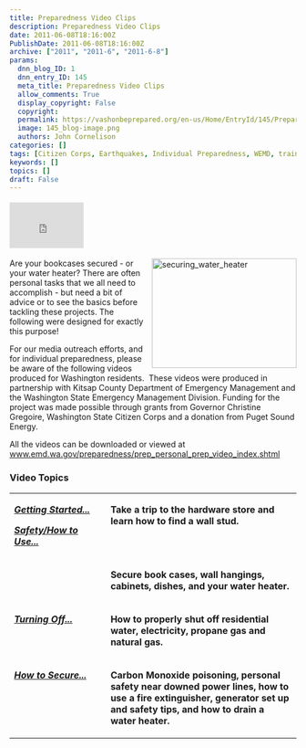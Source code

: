 ```yaml
---
title: Preparedness Video Clips
description: Preparedness Video Clips
date: 2011-06-08T18:16:00Z
PublishDate: 2011-06-08T18:16:00Z
archive: ["2011", "2011-6", "2011-6-8"]
params:
  dnn_blog_ID: 1
  dnn_entry_ID: 145
  meta_title: Preparedness Video Clips
  allow_comments: True
  display_copyright: False
  copyright:
  permalink: https://vashonbeprepared.org/en-us/Home/EntryId/145/Preparedness-Video-Clips
  image: 145_blog-image.png
  authors: John Cornelison
categories: []
tags: [Citizen Corps, Earthquakes, Individual Preparedness, WEMD, training]
keywords: []
topics: []
draft: False
---
```


<div class="wlWriterHeaderFooter" style="padding-bottom: 4px; margin: 0px; padding-left: 0px; padding-right: 0px; float: none; padding-top: 4px"><iframe src="http://www.facebook.com/widgets/like.php?href=http://vashoneoc.org/Blogs/VashonPreparedness/tabid/164/EntryId/145/Preparedness-Video-Clips.aspx" frameborder="0" scrolling="no" style="border-bottom: medium none; border-left: medium none; width: 130px; height: 80px; border-top: medium none; border-right: medium none"></iframe></div>
<p><a href="./images/145/Windows-Live-Writer-Preparedness-Video-Clips_9BAC-securing_water_heater_2.jpg"><img title="securing_water_heater" border="0" alt="securing_water_heater" align="right" width="254" height="192" style="background-image: none; border-bottom: 0px; border-left: 0px; margin: 0px 0px 5px 5px; padding-left: 0px; padding-right: 0px; display: inline; float: right; border-top: 0px; border-right: 0px; padding-top: 0px" src="./images/145/Windows-Live-Writer-Preparedness-Video-Clips_9BAC-securing_water_heater_thumb.jpg" /></a></p>
<p>Are your bookcases secured - or your water heater?&#160;There are often personal tasks that we all need to accomplish - but need a bit of advice or to see the basics before tackling these projects. The following were designed for exactly this purpose!</p>
<p>For our media outreach efforts, and for individual preparedness, please be aware of the following videos produced for Washington residents.&#160; These videos were produced in partnership with Kitsap County Department of Emergency Management and the Washington State Emergency Management Division. Funding for the project was made possible through grants from Governor Christine Gregoire, Washington State Citizen Corps and a donation from Puget Sound Energy.&#160;</p>
<p>All the videos can be downloaded or viewed at <a title="http://www.emd.wa.gov/preparedness/prep_personal_prep_video_index.shtml" href="http://www.emd.wa.gov/preparedness/prep_personal_prep_video_index.shtml">www.emd.wa.gov/preparedness/prep_personal_prep_video_index.shtml</a></p>
<h3>Video Topics</h3>
<table border="0" cellspacing="0" cellpadding="2" width="686">
    <tbody>
        <tr>
            <td valign="top" width="200">
            <p><strong><a href="http://www.emd.wa.gov/preparedness/#GettingStarted"><em>Getting Started...</em></a></strong></p>
            <p><strong><a href="http://www.emd.wa.gov/preparedness/#Safety"><em>Safety/How to Use...</em></a></strong></p>
            </td>
            <td valign="top" width="484">
            <p><strong>Take a trip to the hardware store and learn how to find a wall stud.</strong></p>
            </td>
        </tr>
        <tr>
            <td valign="top" width="200">&#160;</td>
            <td valign="top" width="484">
            <p><strong>Secure book cases, wall hangings, cabinets, dishes, and your water heater.</strong></p>
            </td>
        </tr>
        <tr>
            <td valign="top" width="200">
            <p><strong><a href="http://www.emd.wa.gov/preparedness/#TurningOff"><em>Turning Off...</em></a></strong></p>
            </td>
            <td valign="top" width="484">
            <p><strong>How to properly shut off residential water, electricity, propane gas and natural gas.</strong></p>
            </td>
        </tr>
        <tr>
            <td valign="top" width="200">
            <p><strong><a href="http://www.emd.wa.gov/preparedness/#HowtoSecure"><em>How to Secure...</em></a></strong></p>
            </td>
            <td valign="top" width="484">
            <p><strong>Carbon Monoxide poisoning, personal safety near downed power lines, how to use a fire extinguisher, generator set up and safety tips, and how to drain a water heater.</strong></p>
            </td>
        </tr>
    </tbody>
</table>
